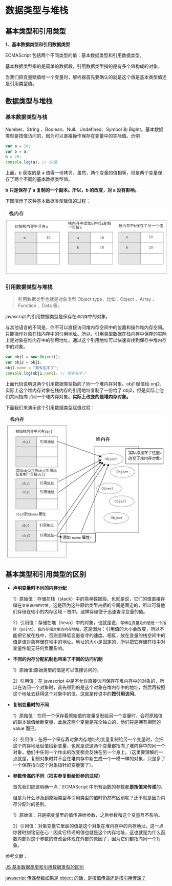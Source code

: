 # 数据类型与堆栈

## 基本类型和引用类型

**1、基本数据类型和引用数据类型**

ECMAScript 包括两个不同类型的值：基本数据类型和引用数据类型。

基本数据类型指的是简单的数据段，引用数据类型指的是有多个值构成的对象。

当我们把变量赋值给一个变量时，解析器首先要确认的就是这个值是基本类型值还是引用类型值。

## 数据类型与堆栈

### 基本数据类型与栈

Number、String 、Boolean、Null、Undefined、Symbol 和 BigInt。基本数据类型是按值访问的，因为可以直接操作保存在变量中的实际值。示例：

```ts
var a = 10;
var b = a;
b = 20;
console.log(a); // 10值
```

上面，b 获取的是 a 值得一份拷贝，虽然，两个变量的值相等，但是两个变量保存了两个不同的基本数据类型值。

**b 只是保存了 a 复制的一个副本。所以，b 的改变，对 a 没有影响。**

下图演示了这种基本数据类型赋值的过程：

![](../../assets/js/dataType/data1.jpeg)

### 引用数据类型与堆栈

> 引用数据类型也就是对象类型 Object type，比如：Object 、Array 、Function 、Data 等。

javascript 的引用数据类型是保存在`堆内存`中的对象。

与其他语言的不同是，你不可以直接访问堆内存空间中的位置和操作堆内存空间。只能操作对象在栈内存中的引用地址。所以，引用类型数据在栈内存中保存的实际上是对象在堆内存中的引用地址。通过这个引用地址可以快速查找到保存中堆内存中的对象。

```js
var obj1 = new Object();
var obj2 = obj1;
obj2.name = "我有名字了";
console.log(obj1.name); // 我有名字了
```
上面代码说明这两个引用数据类型指向了同一个堆内存对象。obj1 赋值给 onj2，实际上这个堆内存对象在栈内存的引用地址复制了一份给了 obj2，但是实际上他们共同指向了同一个堆内存对象。**实际上改变的是堆内存对象。**

下面我们来演示这个引用数据类型赋值过程：

![](../../assets/js/dataType/data2.jpeg)

## 基本类型和引用类型的区别

- **声明变量时不同的内存分配**

     1）原始值：存储在栈（stack）中的简单数据段，也就是说，它们的值直接存储在`变量访问的位置`。这是因为这些原始类型占据的空间是固定的，所以可将他们存储在较小的内存区域 – 栈中。这样存储便于迅速查寻变量的值。

     2）引用值：存储在堆（heap）中的对象，也就是说，`存储在变量处的值是一个指针（point），指向存储对象的内存地址。`这是因为：引用值的大小会改变，所以不能把它放在栈中，否则会降低变量查寻的速度。相反，放在变量的栈空间中的值是该对象存储在堆中的地址。地址的大小是固定的，所以把它存储在栈中对变量性能无任何负面影响。

- **不同的内存分配机制也带来了不同的访问机制**

     1）原始值:原始类型的值是可以直接访问的。

     2）引用值：在 javascript 中是不允许直接访问保存在堆内存中的对象的，所以在访问一个对象时，首先得到的是这个对象在堆内存中的地址，然后再按照这个地址去获得这个对象中的值，这就是传说中的**按引用访问**。

- **复制变量时的不同**

     1）原始值：在将一个保存着原始值的变量复制给另一个变量时，会将原始值的副本赋值给新变量，此后这两个变量是完全独立的，他们只是拥有相同的 value 而已。

     2）引用值：在将一个保存着对象内存地址的变量复制给另一个变量时，会把这个内存地址赋值给新变量，也就是说这两个变量都指向了堆内存中的同一个对象，他们中任何一个作出的改变都会反映在另一个身上。（这里要理解的一点就是，复制对象时并不会在堆内存中新生成一个一模一样的对象，只是多了一个保存指向这个对象指针的变量罢了）。

- **参数传递的不同（把实参复制给形参的过程）**

     首先我们应该明确一点：ECMAScript 中所有函数的参数都**是按值来传递**的。

     但是为什么涉及到原始类型与引用类型的值时仍然有区别呢？还不就是因为内存分配时的差别。

     1）原始值：只是把变量里的值传递给参数，之后参数和这个变量互不影响。

     2）引用值：对象变量它里面的值是这个对象在堆内存中的内存地址，这一点你要时刻铭记在心！因此它传递的值也就是这个内存地址，这也就是为什么函数内部对这个参数的修改会体现在外部的原因了，因为它们都指向同一个对象。

参考文献：

[JS 基本数据类型和引用数据类型的区别](http://blog.csdn.net/yuanjieseo/article/details/49275921)

[javascript 传递参数如果是 object 的话，是按值传递还是按引用传递？](https://www.zhihu.com/question/27114726)
